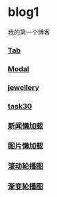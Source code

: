 # blog1
我的第一个博客
### [Tab](https://younger-peng.github.io/blog1/tab.html)
### [Modal](https://younger-peng.github.io/blog1/modal.html)
### [jewellery](https://younger-peng.github.io/blog1/jewellery.html)
### [task30](https://younger-peng.github.io/blog1/task30.html)
### [新闻懒加载](https://younger-peng.github.io/blog1/newscache.html)
### [图片懒加载](https://younger-peng.github.io/blog1/picturecache.html)
### [滚动轮播图](http://younger-peng.github.io/blog1/carousel.html)
### [渐变轮播图](http://younger-peng.github.io/blog1/carouselGradient.html)
